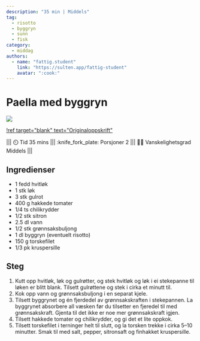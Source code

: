```yaml
---
description: "35 min | Middels"
tag:
  - risotto
  - byggryn
  - sunn
  - fisk
category:
  - middag
authors:
  - name: "fattig.student"
    link: "https://sulten.app/fattig-student"
    avatar: ":cook:"
---
```


# Paella med byggryn

![](/static/risotto-paella.webp)

[!ref target="blank" text="Originaloppskrift"](https://sulten.app/recipes/studentpaella-anop)

<!-- dprint-ignore-start -->
||| :timer_clock: Tid
35 mins
||| :knife_fork_plate: Porsjoner
2
||| :cook: Vanskelighetsgrad
Middels
|||
<!-- dprint-ignore-end -->

## Ingredienser

- 1 fedd hvitløk
- 1 stk løk
- 3 stk gulrot
- 400 g hakkede tomater
- 1/4 ts chilikrydder
- 1/2 stk sitron
- 2.5 dl vann
- 1/2 stk grønnsaksbuljong
- 1 dl byggryn (eventuelt risotto)
- 150 g torskefilet
- 1/3 pk kruspersille

## Steg

1. Kutt opp hvitløk, løk og gulrøtter, og stek hvitløk og løk i ei stekepanne til løken
   er blitt blank. Tilsett gulrøttene og stek i cirka et minutt til.
2. Kok opp vann og grønnsaksbuljong i en separat kjele.
3. Tilsett byggrynet og én fjerdedel av grønnsakskraften i stekepannen. La byggrynet
   absorbere all væsken før du tilsetter en fjeredel til med grønnsakskraft. Gjenta til
   det ikke er noe mer grønnsakskraft igjen.
4. Tilsett hakkede tomater og chilikrydder, og gi det et lite oppkok.
5. Tilsett torskefilet i terninger helt til slutt, og la torsken trekke i cirka 5–10
   minutter. Smak til med salt, pepper, sitronsaft og finhakket kruspersille.
